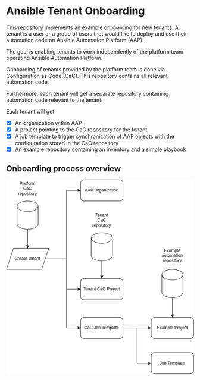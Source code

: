 # Ansible Tenant Onboarding

This repository implements an example onboarding for new tenants. A tenant is a user or a group of users that would like to deploy and use their automation code on Ansible Automation Platform (AAP).

The goal is enabling tenants to work independently of the platform team operating Ansible Automation
Platform.

Onboarding of tenants provided by the platform team is done via Configuration as Code (CaC). This repository contains all relevant automation code.

Furthermore, each tenant will get a separate repository containing automation code relevant to the tenant.

Each tenant will get

- [x] An organization within AAP
- [x] A project pointing to the CaC repository for the tenant
- [x] A job template to trigger synchronization of AAP objects with the configuration stored in the CaC repository
- [x] An example repository containing an inventory and a simple playbook

## Onboarding process overview

![image](docs/images/onboarding_flow.png)

